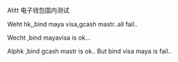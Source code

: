 Atitt  电子钱包国内测试

Weht hk,,bind maya visa,gcash mastr..all fail..

Wecht ,bind mayavisa is ok...

Alphk ,bind gcash mastr is ok..
But bind visa maya is fail..

